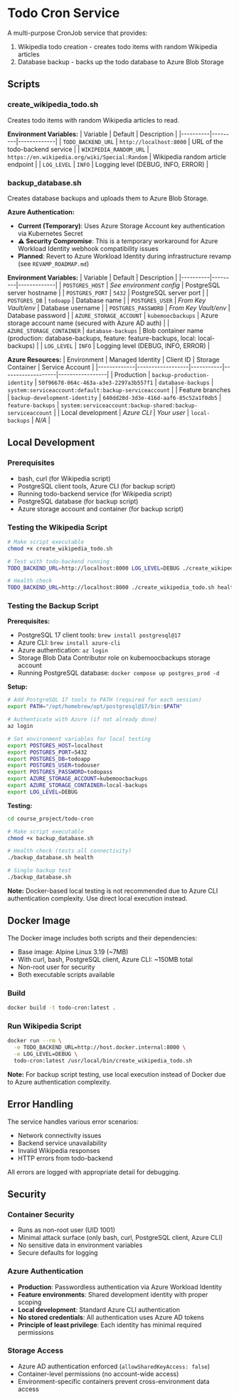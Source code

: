 # Todo Cron Service

A multi-purpose CronJob service that provides:
1. Wikipedia todo creation - creates todo items with random Wikipedia articles
2. Database backup - backs up the todo database to Azure Blob Storage

## Scripts

### create_wikipedia_todo.sh
Creates todo items with random Wikipedia articles to read.

**Environment Variables:**
| Variable | Default | Description |
|----------|---------|-------------|
| `TODO_BACKEND_URL` | `http://localhost:8000` | URL of the todo-backend service |
| `WIKIPEDIA_RANDOM_URL` | `https://en.wikipedia.org/wiki/Special:Random` | Wikipedia random article endpoint |
| `LOG_LEVEL` | `INFO` | Logging level (DEBUG, INFO, ERROR) |

### backup_database.sh
Creates database backups and uploads them to Azure Blob Storage.

**Azure Authentication:**
- **Current (Temporary)**: Uses Azure Storage Account key authentication via Kubernetes Secret
- **⚠️ Security Compromise**: This is a temporary workaround for Azure Workload Identity webhook compatibility issues
- **Planned**: Revert to Azure Workload Identity during infrastructure revamp (see `REVAMP_ROADMAP.md`)

**Environment Variables:**
| Variable | Default | Description |
|----------|---------|-------------|
| `POSTGRES_HOST` | *See environment config* | PostgreSQL server hostname |
| `POSTGRES_PORT` | `5432` | PostgreSQL server port |
| `POSTGRES_DB` | `todoapp` | Database name |
| `POSTGRES_USER` | *From Key Vault/env* | Database username |
| `POSTGRES_PASSWORD` | *From Key Vault/env* | Database password |
| `AZURE_STORAGE_ACCOUNT` | `kubemoocbackups` | Azure storage account name (secured with Azure AD auth) |
| `AZURE_STORAGE_CONTAINER` | `database-backups` | Blob container name (production: database-backups, feature: feature-backups, local: local-backups) |
| `LOG_LEVEL` | `INFO` | Logging level (DEBUG, INFO, ERROR) |

**Azure Resources:**
| Environment | Managed Identity | Client ID | Storage Container | Service Account |
|-------------|------------------|-----------|-------------------|-----------------|
| Production | `backup-production-identity` | `50f96678-064c-463a-a3e3-2297a3b557f1` | `database-backups` | `system:serviceaccount:default:backup-serviceaccount` |
| Feature branches | `backup-development-identity` | `640dd28d-3d3e-416d-aaf6-85c52a1f0db5` | `feature-backups` | `system:serviceaccount:backup-shared:backup-serviceaccount` |
| Local development | *Azure CLI* | *Your user* | `local-backups` | *N/A* |

## Local Development

### Prerequisites
- bash, curl (for Wikipedia script)
- PostgreSQL client tools, Azure CLI (for backup script)
- Running todo-backend service (for Wikipedia script)
- PostgreSQL database (for backup script)
- Azure storage account and container (for backup script)

### Testing the Wikipedia Script
```bash
# Make script executable
chmod +x create_wikipedia_todo.sh

# Test with todo-backend running
TODO_BACKEND_URL=http://localhost:8000 LOG_LEVEL=DEBUG ./create_wikipedia_todo.sh

# Health check
TODO_BACKEND_URL=http://localhost:8000 ./create_wikipedia_todo.sh health
```

### Testing the Backup Script

**Prerequisites:**
- PostgreSQL 17 client tools: `brew install postgresql@17`
- Azure CLI: `brew install azure-cli` 
- Azure authentication: `az login`
- Storage Blob Data Contributor role on kubemoocbackups storage account
- Running PostgreSQL database: `docker compose up postgres_prod -d`

**Setup:**
```bash
# Add PostgreSQL 17 tools to PATH (required for each session)
export PATH="/opt/homebrew/opt/postgresql@17/bin:$PATH"

# Authenticate with Azure (if not already done)
az login

# Set environment variables for local testing
export POSTGRES_HOST=localhost
export POSTGRES_PORT=5432
export POSTGRES_DB=todoapp
export POSTGRES_USER=todouser
export POSTGRES_PASSWORD=todopass
export AZURE_STORAGE_ACCOUNT=kubemoocbackups
export AZURE_STORAGE_CONTAINER=local-backups
export LOG_LEVEL=DEBUG
```

**Testing:**
```bash
cd course_project/todo-cron

# Make script executable
chmod +x backup_database.sh

# Health check (tests all connectivity)
./backup_database.sh health

# Single backup test
./backup_database.sh
```

**Note:** Docker-based local testing is not recommended due to Azure CLI authentication complexity. Use direct local execution instead.

## Docker Image

The Docker image includes both scripts and their dependencies:
- Base image: Alpine Linux 3.19 (~7MB)
- With curl, bash, PostgreSQL client, Azure CLI: ~150MB total
- Non-root user for security
- Both executable scripts available

### Build
```bash
docker build -t todo-cron:latest .
```

### Run Wikipedia Script
```bash
docker run --rm \
  -e TODO_BACKEND_URL=http://host.docker.internal:8000 \
  -e LOG_LEVEL=DEBUG \
  todo-cron:latest /usr/local/bin/create_wikipedia_todo.sh
```

**Note:** For backup script testing, use local execution instead of Docker due to Azure authentication complexity.

## Error Handling

The service handles various error scenarios:
- Network connectivity issues
- Backend service unavailability
- Invalid Wikipedia responses
- HTTP errors from todo-backend

All errors are logged with appropriate detail for debugging.

## Security

### Container Security
- Runs as non-root user (UID 1001)
- Minimal attack surface (only bash, curl, PostgreSQL client, Azure CLI)
- No sensitive data in environment variables
- Secure defaults for logging

### Azure Authentication
- **Production**: Passwordless authentication via Azure Workload Identity
- **Feature environments**: Shared development identity with proper scoping
- **Local development**: Standard Azure CLI authentication
- **No stored credentials**: All authentication uses Azure AD tokens
- **Principle of least privilege**: Each identity has minimal required permissions

### Storage Access
- Azure AD authentication enforced (`allowSharedKeyAccess: false`)
- Container-level permissions (no account-wide access)
- Environment-specific containers prevent cross-environment data access

